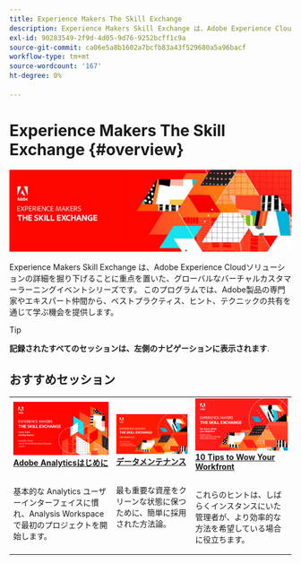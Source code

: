 ```yaml
---
title: Experience Makers The Skill Exchange
description: Experience Makers Skill Exchange は、Adobe Experience Cloudソリューションの詳細を掘り下げることに重点を置いた、グローバルなバーチャルカスタマーラーニングイベントシリーズです。
exl-id: 90283549-2f9d-4d05-9d76-9252bcff1c9a
source-git-commit: ca06e5a8b1602a7bcfb83a43f529680a5a96bacf
workflow-type: tm+mt
source-wordcount: '167'
ht-degree: 0%

---
```


# Experience Makers The Skill Exchange {#overview}

<img alt="Experience Makers The Skill Exchange" src="./assets/skill-exchange.png" />

Experience Makers Skill Exchange は、Adobe Experience Cloudソリューションの詳細を掘り下げることに重点を置いた、グローバルなバーチャルカスタマーラーニングイベントシリーズです。 このプログラムでは、Adobe製品の専門家やエキスパート仲間から、ベストプラクティス、ヒント、テクニックの共有を通じて学ぶ機会を提供します。

>[!TIP]
>
>**記録されたすべてのセッションは、左側のナビゲーションに表示されます**.

<div id="recs-overview-body-1"></div>
<div id="recs-overview-body-2"></div>
<div id="recs-overview-body-3"></div>
<div id="recs-overview-body-4"></div>
<div id="recs-overview-body-5"></div>
<div id="recs-overview-body-6"></div>

<div id="past-events">


</div>

## おすすめセッション

<table>
  <tr>
   <td>
      <a href="analytics/jun2021/getting-started.md">
      <img alt="Analytics はじめに" src="./assets/analytics-getting-started.png"/>
      </a>
      <div>
         <a href="analytics/jun2021/getting-started.md"><strong>Adobe Analyticsはじめに</strong></a>
<!---         <br/><em>foo</em> -->
      </div>
      <p>
        <br/>
         基本的な Analytics ユーザーインターフェイスに慣れ、Analysis Workspaceで最初のプロジェクトを開始します。
      </p>
    </td>
   <td>
      <a href="marketo/feb2022/data-maintenance.md">
      <img alt="データメンテナンス" src="./assets/data-maintenance.png"/>
      </a>
      <div>
         <a href="marketo/feb2022/data-maintenance.md"><strong>データメンテナンス</strong></a>
<!---         <br/><em>foo</em> -->
      </div>
      <p>
        <br/>
         最も重要な資産をクリーンな状態に保つために、簡単に採用された方法論。
      </p>
    </td>
   <td>
      <a href="workfront/apr2022/ten-tips.md">
      <img alt="10 Tips to Wow Your Workfront" src="./assets/workfront-10-tips.png"/>
      </a>
      <div>
         <a href="workfront/apr2022/ten-tips.md"><strong>10 Tips to Wow Your Workfront</strong></a>
<!---         <br/><em>foo</em> -->
      </div>
      <p>
        <br/>
         これらのヒントは、しばらくインスタンスにいた管理者が、より効率的な方法を希望している場合に役立ちます。
      </p>
    </td>
  </tr>
</table>

